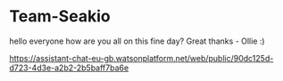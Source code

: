 # Team-Seakio
hello everyone 
how are you all on this fine day?
Great thanks - Ollie :)


https://assistant-chat-eu-gb.watsonplatform.net/web/public/90dc125d-d723-4d3e-a2b2-2b5baff7ba6e
